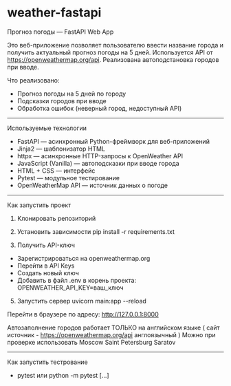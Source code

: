 # weather-fastapi

Прогноз погоды — FastAPI Web App

Это веб-приложение позволяет пользователю ввести название города и получить актуальный прогноз погоды на 5 дней. Используется API от https://openweathermap.org/api. Реализована автоподстановка городов при вводе.

Что реализовано: 
- Прогноз погоды на 5 дней по городу
- Подсказки городов при вводе
- Обработка ошибок (неверный город, недоступный API)

---

Используемые технологии

- FastAPI — асинхронный Python-фреймворк для веб-приложений
- Jinja2 — шаблонизатор HTML
- httpx — асинхронные HTTP-запросы к OpenWeather API
- JavaScript (Vanilla) — автоподсказки при вводе города
- HTML + CSS — интерфейс
- Pytest — модульное тестирование
- OpenWeatherMap API — источник данных о погоде

---

Как запустить проект

1. Клонировать репозиторий

2. Установить зависимости
pip install -r requirements.txt

3. Получить API-ключ
- Зарегистрироваться на openweathermap.org
- Перейти в API Keys
- Создать новый ключ
- Добавить в файл .env в корень проекта:
OPENWEATHER_API_KEY=ваш_ключ

5. Запустить сервер
uvicorn main:app --reload

Перейти в браузере по адресу:
http://127.0.0.1:8000

Автозаполнение городов работает ТОЛЬКО на английском языке ( сайт источник - https://openweathermap.org/api англоязычный ) 
Можно при проверке использовать 
Moscow 
Saint Petersburg
Saratov 

-------

Как запустить тестрование
- pytest или python -m pytest [...]

